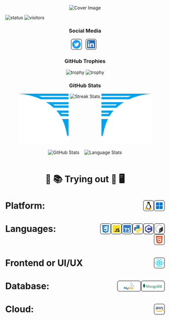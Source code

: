 <p align="center"><img src="images/header/Aniket-cover.svg" alt="Cover Image" /></p>


![status](https://img.shields.io/badge/Btw-I%20use%20Ubuntu-red)
![visitors](https://visitor-badge.laobi.icu/badge?page_id=2004_Aniket_Datta.2004mathematicsEnthusiastAniketDatta)


<h3 align="center">Social Media</h3>

<p align="center">
    <a href="https://twitter.com/2004niketdatta"><img height="34" src="images/social/twitter.svg" alt="Twitter"></a>&nbsp;&nbsp;
    <a href="https://www.linkedin.com/in/2004aniketdatta/"><img height="34" src="images/social/linkedin.svg" alt="LinkedIn"></a>&nbsp;&nbsp;
    <!-- <a href="https://raw.githubusercontent.com/Aniket-Datta/anikets-resume/main/Aniket_Datta_Resume.pdf"><img height="34" src="images/social/resume.svg" alt="Resume"></a> -->
</p>

<h3 align="center">GitHub Trophies</h3>
<div align="center">

![trophy](https://github-profile-trophy.vercel.app/?username=2004mathematicsEnthusiastAniketDatta&theme=dark_lover&no-frame=true&no-bg=true&margin-w=4&column=6&title=MultiLanguage,Joined2020,Organizations,Commits,Reviews,Followers)
![trophy](https://github-profile-trophy.vercel.app/?username=2004mathematicsEnthusiastAniketDatta&theme=dark_lover&no-frame=true&no-bg=true&margin-w=4&column=5&title=Stars,PullRequest,Repositories,Experience,Issues)

</div>
<h3 align="center">GitHub Stats</h3>
<div align="center">
    <img height="160px" width="160px" src="images/wings/Left.svg" alt="Left Wing">
    <img align="top" src="https://github-readme-streak-stats.herokuapp.com/?user=2004mathematicsEnthusiastAniketDatta&theme=windows-dark&hide_border=true" alt="Streak Stats">
    <img height="160px" width="160px" src="images/wings/Right.svg" alt="Right Wing">
    <p></p>
    <img src="https://github-readme-stats.vercel.app/api?username=2004mathematicsEnthusiastAniketDatta&show_icons=true&locale=en&theme=github_dark&hide_border=true&bg_color=000000&count_private=true" alt="GitHub Stats">
    &nbsp;&nbsp;
    <img align=top src="https://github-readme-stats.vercel.app/api/top-langs?username=2004mathematicsEnthusiastAniketDatta&show_icons=true&locale=en&theme=github_dark&hide_border=true&bg_color=000000&layout=compact&langs_count=10&hide=assembly,fortran,rust,java,r,dart,c%23,jupyter%20notebook,c%2B%2B,tex,pug" height="194.8px" alt="Language Stats">
</div>
<br>
<h1 align=center>

:open_book: :books: Trying out :closed_book: :desktop_computer:

</h1>
<h1>Platform:&nbsp;&nbsp;
    <!-- <img src="images/platform/macos.svg" height="34" alt="macOS" align=right>&nbsp;&nbsp; -->
    <img src="images/platform/windows.svg" height="34" alt="Windows" align=right>&nbsp;&nbsp;
    <img src="images/platform/linux.svg" height="34" alt="Linux" align=right>&nbsp;&nbsp;
</h1>

<h1>Languages:&nbsp;&nbsp;
    <img src="images/pl/bash.svg" height="34" alt="Bash" align=right>&nbsp;&nbsp;
    <img src="images/pl/c.svg" height="34" alt="C" align=right>&nbsp;&nbsp;
    <img src="images/pl/python.svg" height="34" alt="Python" align=right>&nbsp;&nbsp;
    <img src="images/frontend/ts.svg" height="34" alt="TS" align=right>&nbsp;&nbsp;
    <img src="images/frontend/js.svg" height="34" alt="JS" align=right>&nbsp;&nbsp;
    <img src="images/frontend/css.svg" height="34" alt="CSS" align=right>&nbsp;&nbsp;
    <img src="images/frontend/html.svg" height="34" alt="HTML" align=right>&nbsp;&nbsp;
</h1>

<h1>Frontend or UI/UX
    <img src="images/frontend/react.svg" height="34" alt="React" align=right>&nbsp;&nbsp;
</h1>

<!-- <h1>Backend:&nbsp;&nbsp;
    <img src="images/backend/fastapi.svg" height="34" alt="FastAPI" align=right>&nbsp;&nbsp;
    <img src="images/backend/express.svg" height="34" alt="Express" align=right>&nbsp;&nbsp;
    <img src="images/backend/node.svg" height="34" alt="Node" align=right>&nbsp;&nbsp;
</h1> -->

<h1>Database:&nbsp;&nbsp;
    <img src="images/db/mongodb.svg" height="34" alt="MongoDB" align=right>
    <img src="images/db/mysql.svg" height="34" alt="MySQL" align=right>&nbsp;&nbsp;
</h1>

<h1>Cloud:&nbsp;&nbsp;
    <img src="images/cloud/aws.svg" height="34" alt="Amazon Web Services" align=right>&nbsp;&nbsp;
</h1>

<!-- <h1>DevOps:&nbsp;&nbsp;
    <img src="images/cloud/kubernetes.svg" height="34" alt="Kubernetes" align=right>&nbsp;&nbsp;
    <img src="images/cloud/docker.svg" height="34" alt="Docker" align=right>&nbsp;&nbsp;
    <img src="images/cloud/jenkins.svg" height="34" alt="Jenkins" align=right>&nbsp;&nbsp;
    <img src="images/cloud/github.svg" height="34" alt="GitHub" align=right>&nbsp;&nbsp;
    <img src="images/cloud/git.svg" height="34" alt="Git" align=right>&nbsp;&nbsp;
</h1> -->
<br><br/>
<!-- <h1 align=center>Experience</h1>

<!-- <div align=center>

| Role               | Organisation                                        | Time Period        | Type       |
| ------------------ | --------------------------------------------------- | ------------------ | ---------- |
| Frontend Engineer |   | Jun 2023 - Present | Internship | -->

<!-- </div> --> 

<br>
</br>

